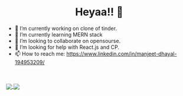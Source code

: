 <h1 align="center" > Heyaa!! 👋 </h1>


- 🔭 I’m currently working on clone of tinder. 
- 🌱 I’m currently learning MERN stack 
- 👯 I’m looking to collaborate on opensourse. 
- 🤔 I’m looking for help with React.js and CP. 
- 📫 How to reach me: https://www.linkedin.com/in/manjeet-dhayal-194953209/

<br>
<br>


  
<a href="https://github.com/manjeetdhayal/github-readme-stats">
  <img align="center" margin-bottom="10px" src="https://github-readme-stats.vercel.app/api?username=manjeetdhayal&show_icons=true&theme=great-gatsby&count_private=true" />
  </a>
  
<a href="https://github.com/manjeetdhayal/github-readme-stats">
  <img align="center" src="https://github-readme-stats.vercel.app/api/top-langs/?username=manjeetdhayal&theme=great-gatsby" />
  </a>
